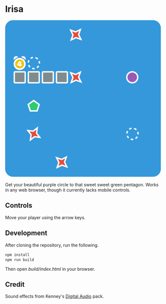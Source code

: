 # Irisa

![Screenshot](screenshot.png)

Get your beautiful purple circle to that sweet sweet green pentagon. Works in
any web browser, though it currently lacks mobile controls.


## Controls

Move your player using the arrow keys.


## Development

After cloning the repository, run the following.

    npm install
    npm run build

Then open *build/index.html* in your browser.


## Credit

Sound effects from Kenney's
[Digital Audio](http://kenney.nl/assets/digital-audio) pack.
